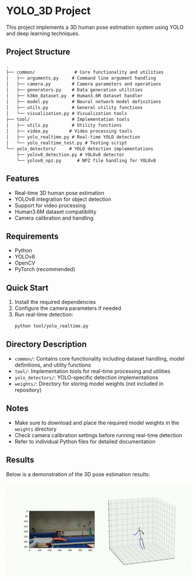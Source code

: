 # YOLO_3D Project

This project implements a 3D human pose estimation system using YOLO and deep learning techniques.

## Project Structure

```
.
├── common/               # Core functionality and utilities
│   ├── arguments.py     # Command line argument handling
│   ├── camera.py        # Camera parameters and operations
│   ├── generators.py    # Data generation utilities
│   ├── h36m_dataset.py  # Human3.6M dataset handler
│   ├── model.py         # Neural network model definitions
│   ├── utils.py         # General utility functions
│   └── visualization.py # Visualization tools
├── tool/                # Implementation tools
│   ├── utils.py         # Utility functions
│   ├── video.py        # Video processing tools
│   ├── yolo_realtime.py # Real-time YOLO detection
│   └── yolo_realtime_test.py # Testing script
└── yolo_detectors/     # YOLO detection implementations
    ├── yolov8_detection.py # YOLOv8 detector
    └── yolov8_npz.py      # NPZ file handling for YOLOv8
```

## Features

- Real-time 3D human pose estimation
- YOLOv8 integration for object detection
- Support for video processing
- Human3.6M dataset compatibility
- Camera calibration and handling

## Requirements

- Python
- YOLOv8
- OpenCV
- PyTorch (recommended)

## Quick Start

1. Install the required dependencies
2. Configure the camera parameters if needed
3. Run real-time detection:
   ```bash
   python tool/yolo_realtime.py
   ```

## Directory Description

- `common/`: Contains core functionality including dataset handling, model definitions, and utility functions
- `tool/`: Implementation tools for real-time processing and utilities
- `yolo_detectors/`: YOLO-specific detection implementations
- `weights/`: Directory for storing model weights (not included in repository)

## Notes

- Make sure to download and place the required model weights in the `weights` directory
- Check camera calibration settings before running real-time detection
- Refer to individual Python files for detailed documentation

## Results

Below is a demonstration of the 3D pose estimation results:

![3D Pose Estimation Demo](gif/output-gym.gif)